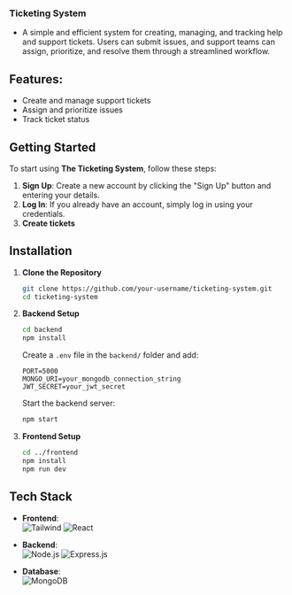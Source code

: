 ### Ticketing System 

- A simple and efficient system for creating, managing, and tracking help and support tickets. Users can submit issues, and support teams can assign, prioritize, and resolve them through a streamlined workflow.

## Features:

- Create and manage support tickets  
- Assign and prioritize issues  
- Track ticket status  

## Getting Started

To start using **The Ticketing System**, follow these steps:

1. **Sign Up**: Create a new account by clicking the "Sign Up" button and entering your details.  
2. **Log In**: If you already have an account, simply log in using your credentials.  
3. **Create tickets**

## Installation

1. **Clone the Repository**

   ```bash
   git clone https://github.com/your-username/ticketing-system.git
   cd ticketing-system
   ```

2. **Backend Setup**

   ```bash
   cd backend
   npm install
   ```

   Create a `.env` file in the `backend/` folder and add:

   ```env
   PORT=5000
   MONGO_URI=your_mongodb_connection_string
   JWT_SECRET=your_jwt_secret
   ```

   Start the backend server:

   ```bash
   npm start
   ```

3. **Frontend Setup**

   ```bash
   cd ../frontend
   npm install
   npm run dev
   ```

## Tech Stack

- **Frontend**:  
  ![Tailwind](https://skillicons.dev/icons?i=tailwind) ![React](https://skillicons.dev/icons?i=react) 

- **Backend**:  
  ![Node.js](https://skillicons.dev/icons?i=nodejs) ![Express.js](https://skillicons.dev/icons?i=express)

- **Database**:  
  ![MongoDB](https://skillicons.dev/icons?i=mongodb)
